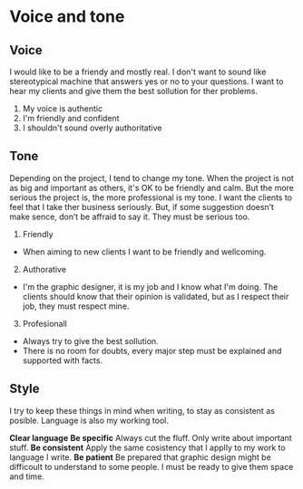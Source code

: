 # Voice and tone

## Voice

I would like to be a friendy and mostly real. I don't want to sound like stereotypical machine that answers yes or no to your questions. I want to hear my clients and give them the best sollution for ther problems.

1. My voice is authentic
2. I'm friendly and confident
3. I shouldn't sound overly authoritative


## Tone

Depending on the project, I tend to change my tone. When the project is not as big and important as others, it's OK to be friendly and calm. But the more serious the project is, the more professional is my tone. I want the clients to feel that I take ther business seriously. But, if some suggestion doesn’t make sence, don’t be affraid to say it. They must be serious too.

1. Friendly
  - When aiming to new clients I want to be friendly and wellcoming. 

2. Authorative
  - I'm the graphic designer, it is my job and I know what I'm doing. The clients should know that their opinion is validated, but as I respect their job, they must respect mine.

3. Profesionall
  - Always try to give the best sollution.
  - There is no room for doubts, every major step must be explained and supported with facts.


## Style

I try to keep these things in mind when writing, to stay as consistent as posible. Language is also my working tool.

**Clear language**
**Be specific** Always cut the fluff. Only write about important stuff.
**Be consistent** Apply the same cosistency that I applly to my work to language I write.
**Be patient** Be prepared that graphic design might be difficoult to understand to some people. I must be ready to give them space and time.
